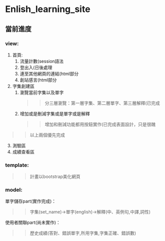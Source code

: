 # Enlish_learning_site

## 當前進度

### view:
1. 首頁:
	1. 流量計數(session語法
	2. 登出入(日後處理
	3. 連至其他網頁的連結(html部分
	4. 創站感言(html部分
2. 字集創建區
	1. 瀏覽當前字集以及單字
		>> 分三層瀏覽：第一層字集、第二層單字、第三層解釋(已完成
	2. 增加或是刪減字集或是單字或是解釋
		>> 增加和刪減功能都用按鈕實作(已完成表面設計，只是很醜
>> 以上兩個優先完成
3. 測驗區
4. 成績查看區

### template:
>> 計畫以bootstrap美化網頁

### model:
單字儲存part(實作完成)：
>> 字集(set_name)->單字(english)->解釋(中、英例句,中譯,詞性)

使用者關聯part(尚未實作)：
>> 歷史成績(答對、錯誤單字,所用字集,字集正確、錯誤數)
